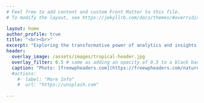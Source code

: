 ```yaml
---
# Feel free to add content and custom Front Matter to this file.
# To modify the layout, see https://jekyllrb.com/docs/themes/#overriding-theme-defaults

layout: home
author_profile: true
title: "<br><br>"
excerpt: "Exploring the transformative power of analytics and insights in the digital age."
header:
  overlay_image: /assets/images/tropical-header.jpg
  overlay_filter: 0.5 # same as adding an opacity of 0.5 to a black background
  caption: "Photo: [freewpheaders.com](https://freewpheaders.com/nature-scenic/water-beaches-headers/)"
  #actions:
    #- label: "More Info"
    #  url: "https://unsplash.com"
      
---
```


